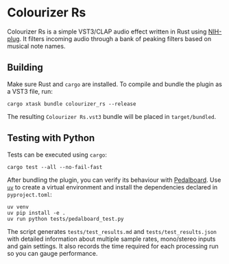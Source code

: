 # Colourizer Rs

Colourizer Rs is a simple VST3/CLAP audio effect written in Rust using [NIH-plug](https://github.com/robbert-vdh/nih-plug). It filters incoming audio through a bank of peaking filters based on musical note names.

## Building

Make sure Rust and `cargo` are installed. To compile and bundle the plugin as a VST3 file, run:

```shell
cargo xtask bundle colourizer_rs --release
```

The resulting `Colourizer Rs.vst3` bundle will be placed in `target/bundled`.

## Testing with Python

Tests can be executed using `cargo`:

```shell
cargo test --all --no-fail-fast
```

After bundling the plugin, you can verify its behaviour with [Pedalboard](https://github.com/spotify/pedalboard).
Use [`uv`](https://github.com/astral-sh/uv) to create a virtual environment and
install the dependencies declared in `pyproject.toml`:

```shell
uv venv
uv pip install -e .
uv run python tests/pedalboard_test.py
```

The script generates `tests/test_results.md` and `tests/test_results.json` with detailed information about multiple sample rates, mono/stereo inputs and gain settings. It also records the time required for each processing run so you can gauge performance.
